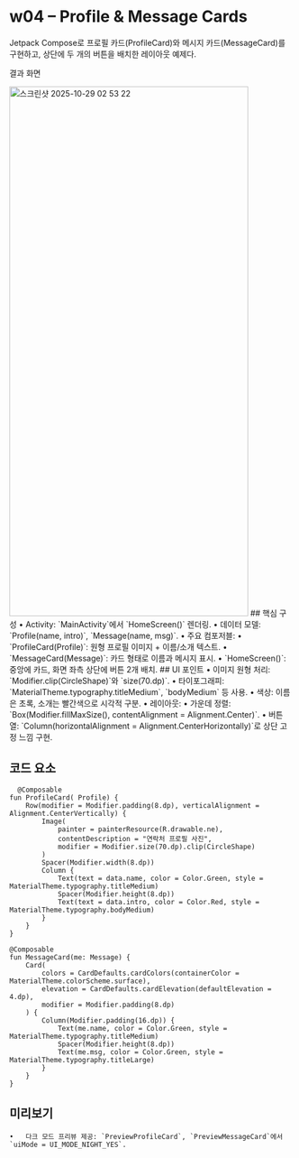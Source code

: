 # w04 – Profile & Message Cards
Jetpack Compose로 프로필 카드(ProfileCard)와 메시지 카드(MessageCard)를 구현하고, 상단에 두 개의 버튼을 배치한 레이아웃 예제다.



결과 화면 

<img width="424" height="939" alt="스크린샷 2025-10-29 02 53 22" src="https://github.com/user-attachments/assets/f4e5c0bf-b83a-40a4-8016-eeaff784c682" />
## 핵심 구성
	•	Activity: `MainActivity`에서 `HomeScreen()` 렌더링.
	•	데이터 모델: `Profile(name, intro)`, `Message(name, msg)`.
	•	주요 컴포저블:
	•	`ProfileCard(Profile)`: 원형 프로필 이미지 + 이름/소개 텍스트.
	•	`MessageCard(Message)`: 카드 형태로 이름과 메시지 표시.
	•	`HomeScreen()`: 중앙에 카드, 화면 좌측 상단에 버튼 2개 배치.
## UI 포인트
	•	이미지 원형 처리: `Modifier.clip(CircleShape)`와 `size(70.dp)`.
	•	타이포그래피: `MaterialTheme.typography.titleMedium`, `bodyMedium` 등 사용.
	•	색상: 이름은 초록, 소개는 빨간색으로 시각적 구분.
	•	레이아웃:
	•	가운데 정렬: `Box(Modifier.fillMaxSize(), contentAlignment = Alignment.Center)`.
	•	버튼 열: `Column(horizontalAlignment = Alignment.CenterHorizontally)`로 상단 고정 느낌 구현.

  ## 코드 요소 
```
  @Composable
fun ProfileCard( Profile) {
    Row(modifier = Modifier.padding(8.dp), verticalAlignment = Alignment.CenterVertically) {
        Image(
            painter = painterResource(R.drawable.ne),
            contentDescription = "연락처 프로필 사진",
            modifier = Modifier.size(70.dp).clip(CircleShape)
        )
        Spacer(Modifier.width(8.dp))
        Column {
            Text(text = data.name, color = Color.Green, style = MaterialTheme.typography.titleMedium)
            Spacer(Modifier.height(8.dp))
            Text(text = data.intro, color = Color.Red, style = MaterialTheme.typography.bodyMedium)
        }
    }
}

@Composable
fun MessageCard(me: Message) {
    Card(
        colors = CardDefaults.cardColors(containerColor = MaterialTheme.colorScheme.surface),
        elevation = CardDefaults.cardElevation(defaultElevation = 4.dp),
        modifier = Modifier.padding(8.dp)
    ) {
        Column(Modifier.padding(16.dp)) {
            Text(me.name, color = Color.Green, style = MaterialTheme.typography.titleMedium)
            Spacer(Modifier.height(8.dp))
            Text(me.msg, color = Color.Green, style = MaterialTheme.typography.titleLarge)
        }
    }
}
```
## 미리보기
	•	다크 모드 프리뷰 제공: `PreviewProfileCard`, `PreviewMessageCard`에서 `uiMode = UI_MODE_NIGHT_YES`.









